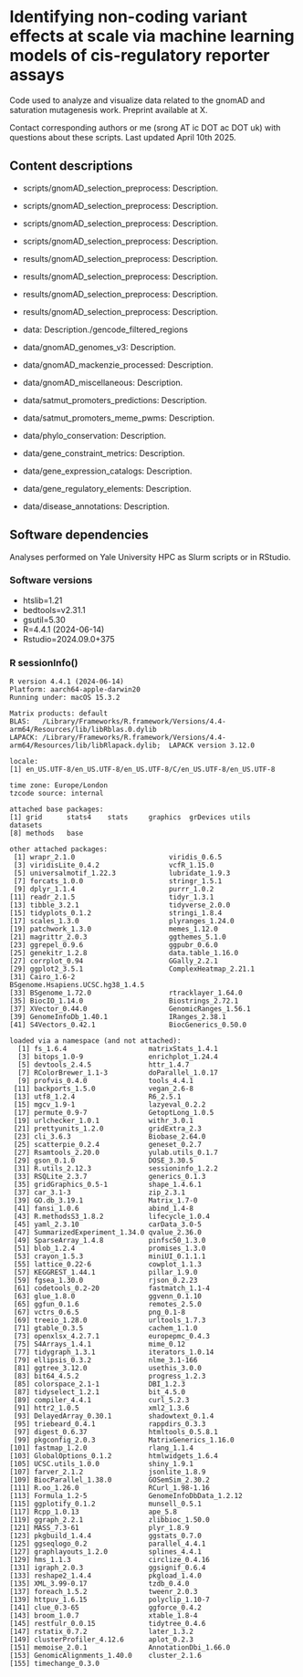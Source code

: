 # Identifying non-coding variant effects at scale via machine learning models of cis-regulatory reporter assays

Code used to analyze and visualize data related to the gnomAD and saturation mutagenesis work. Preprint available at X.

Contact corresponding authors or me (srong AT ic DOT ac DOT uk) with questions about these scripts. Last updated April 10th 2025. 

## Content descriptions
- scripts/gnomAD_selection_preprocess: Description.
- scripts/gnomAD_selection_preprocess: Description.
- scripts/gnomAD_selection_preprocess: Description.
- scripts/gnomAD_selection_preprocess: Description.

- results/gnomAD_selection_preprocess: Description.
- results/gnomAD_selection_preprocess: Description.
- results/gnomAD_selection_preprocess: Description.
- results/gnomAD_selection_preprocess: Description.

- data: Description./gencode_filtered_regions
- data/gnomAD_genomes_v3: Description.
- data/gnomAD_mackenzie_processed: Description.
- data/gnomAD_miscellaneous: Description.
- data/satmut_promoters_predictions: Description.
- data/satmut_promoters_meme_pwms: Description.
- data/phylo_conservation: Description.
- data/gene_constraint_metrics: Description.
- data/gene_expression_catalogs: Description.
- data/gene_regulatory_elements: Description.
- data/disease_annotations: Description.

## Software dependencies
Analyses performed on Yale University HPC as Slurm scripts or in RStudio.

###  Software versions
- htslib=1.21
- bedtools=v2.31.1
- gsutil=5.30
- R=4.4.1 (2024-06-14)
- Rstudio=2024.09.0+375

### R sessionInfo()
```
R version 4.4.1 (2024-06-14)
Platform: aarch64-apple-darwin20
Running under: macOS 15.3.2

Matrix products: default
BLAS:   /Library/Frameworks/R.framework/Versions/4.4-arm64/Resources/lib/libRblas.0.dylib 
LAPACK: /Library/Frameworks/R.framework/Versions/4.4-arm64/Resources/lib/libRlapack.dylib;  LAPACK version 3.12.0

locale:
[1] en_US.UTF-8/en_US.UTF-8/en_US.UTF-8/C/en_US.UTF-8/en_US.UTF-8

time zone: Europe/London
tzcode source: internal

attached base packages:
[1] grid      stats4    stats     graphics  grDevices utils     datasets 
[8] methods   base     

other attached packages:
 [1] wrapr_2.1.0                       viridis_0.6.5                    
 [3] viridisLite_0.4.2                 vcfR_1.15.0                      
 [5] universalmotif_1.22.3             lubridate_1.9.3                  
 [7] forcats_1.0.0                     stringr_1.5.1                    
 [9] dplyr_1.1.4                       purrr_1.0.2                      
[11] readr_2.1.5                       tidyr_1.3.1                      
[13] tibble_3.2.1                      tidyverse_2.0.0                  
[15] tidyplots_0.1.2                   stringi_1.8.4                    
[17] scales_1.3.0                      plyranges_1.24.0                 
[19] patchwork_1.3.0                   memes_1.12.0                     
[21] magrittr_2.0.3                    ggthemes_5.1.0                   
[23] ggrepel_0.9.6                     ggpubr_0.6.0                     
[25] genekitr_1.2.8                    data.table_1.16.0                
[27] corrplot_0.94                     GGally_2.2.1                     
[29] ggplot2_3.5.1                     ComplexHeatmap_2.21.1            
[31] Cairo_1.6-2                       BSgenome.Hsapiens.UCSC.hg38_1.4.5
[33] BSgenome_1.72.0                   rtracklayer_1.64.0               
[35] BiocIO_1.14.0                     Biostrings_2.72.1                
[37] XVector_0.44.0                    GenomicRanges_1.56.1             
[39] GenomeInfoDb_1.40.1               IRanges_2.38.1                   
[41] S4Vectors_0.42.1                  BiocGenerics_0.50.0              

loaded via a namespace (and not attached):
  [1] fs_1.6.4                    matrixStats_1.4.1          
  [3] bitops_1.0-9                enrichplot_1.24.4          
  [5] devtools_2.4.5              httr_1.4.7                 
  [7] RColorBrewer_1.1-3          doParallel_1.0.17          
  [9] profvis_0.4.0               tools_4.4.1                
 [11] backports_1.5.0             vegan_2.6-8                
 [13] utf8_1.2.4                  R6_2.5.1                   
 [15] mgcv_1.9-1                  lazyeval_0.2.2             
 [17] permute_0.9-7               GetoptLong_1.0.5           
 [19] urlchecker_1.0.1            withr_3.0.1                
 [21] prettyunits_1.2.0           gridExtra_2.3              
 [23] cli_3.6.3                   Biobase_2.64.0             
 [25] scatterpie_0.2.4            geneset_0.2.7              
 [27] Rsamtools_2.20.0            yulab.utils_0.1.7          
 [29] gson_0.1.0                  DOSE_3.30.5                
 [31] R.utils_2.12.3              sessioninfo_1.2.2          
 [33] RSQLite_2.3.7               generics_0.1.3             
 [35] gridGraphics_0.5-1          shape_1.4.6.1              
 [37] car_3.1-3                   zip_2.3.1                  
 [39] GO.db_3.19.1                Matrix_1.7-0               
 [41] fansi_1.0.6                 abind_1.4-8                
 [43] R.methodsS3_1.8.2           lifecycle_1.0.4            
 [45] yaml_2.3.10                 carData_3.0-5              
 [47] SummarizedExperiment_1.34.0 qvalue_2.36.0              
 [49] SparseArray_1.4.8           pinfsc50_1.3.0             
 [51] blob_1.2.4                  promises_1.3.0             
 [53] crayon_1.5.3                miniUI_0.1.1.1             
 [55] lattice_0.22-6              cowplot_1.1.3              
 [57] KEGGREST_1.44.1             pillar_1.9.0               
 [59] fgsea_1.30.0                rjson_0.2.23               
 [61] codetools_0.2-20            fastmatch_1.1-4            
 [63] glue_1.8.0                  ggvenn_0.1.10              
 [65] ggfun_0.1.6                 remotes_2.5.0              
 [67] vctrs_0.6.5                 png_0.1-8                  
 [69] treeio_1.28.0               urltools_1.7.3             
 [71] gtable_0.3.5                cachem_1.1.0               
 [73] openxlsx_4.2.7.1            europepmc_0.4.3            
 [75] S4Arrays_1.4.1              mime_0.12                  
 [77] tidygraph_1.3.1             iterators_1.0.14           
 [79] ellipsis_0.3.2              nlme_3.1-166               
 [81] ggtree_3.12.0               usethis_3.0.0              
 [83] bit64_4.5.2                 progress_1.2.3             
 [85] colorspace_2.1-1            DBI_1.2.3                  
 [87] tidyselect_1.2.1            bit_4.5.0                  
 [89] compiler_4.4.1              curl_5.2.3                 
 [91] httr2_1.0.5                 xml2_1.3.6                 
 [93] DelayedArray_0.30.1         shadowtext_0.1.4           
 [95] triebeard_0.4.1             rappdirs_0.3.3             
 [97] digest_0.6.37               htmltools_0.5.8.1          
 [99] pkgconfig_2.0.3             MatrixGenerics_1.16.0      
[101] fastmap_1.2.0               rlang_1.1.4                
[103] GlobalOptions_0.1.2         htmlwidgets_1.6.4          
[105] UCSC.utils_1.0.0            shiny_1.9.1                
[107] farver_2.1.2                jsonlite_1.8.9             
[109] BiocParallel_1.38.0         GOSemSim_2.30.2            
[111] R.oo_1.26.0                 RCurl_1.98-1.16            
[113] Formula_1.2-5               GenomeInfoDbData_1.2.12    
[115] ggplotify_0.1.2             munsell_0.5.1              
[117] Rcpp_1.0.13                 ape_5.8                    
[119] ggraph_2.2.1                zlibbioc_1.50.0            
[121] MASS_7.3-61                 plyr_1.8.9                 
[123] pkgbuild_1.4.4              ggstats_0.7.0              
[125] ggseqlogo_0.2               parallel_4.4.1             
[127] graphlayouts_1.2.0          splines_4.4.1              
[129] hms_1.1.3                   circlize_0.4.16            
[131] igraph_2.0.3                ggsignif_0.6.4             
[133] reshape2_1.4.4              pkgload_1.4.0              
[135] XML_3.99-0.17               tzdb_0.4.0                 
[137] foreach_1.5.2               tweenr_2.0.3               
[139] httpuv_1.6.15               polyclip_1.10-7            
[141] clue_0.3-65                 ggforce_0.4.2              
[143] broom_1.0.7                 xtable_1.8-4               
[145] restfulr_0.0.15             tidytree_0.4.6             
[147] rstatix_0.7.2               later_1.3.2                
[149] clusterProfiler_4.12.6      aplot_0.2.3                
[151] memoise_2.0.1               AnnotationDbi_1.66.0       
[153] GenomicAlignments_1.40.0    cluster_2.1.6              
[155] timechange_0.3.0  
```